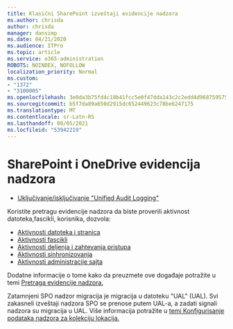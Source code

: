 ```yaml
---
title: Klasični SharePoint izveštaji evidencije nadzora
ms.author: chrisda
author: chrisda
manager: dansimp
ms.date: 04/21/2020
ms.audience: ITPro
ms.topic: article
ms.service: o365-administration
ROBOTS: NOINDEX, NOFOLLOW
localization_priority: Normal
ms.custom:
- "1372"
- "3100005"
ms.openlocfilehash: 3e0da3b75fd4c10b41fcc5e0f47dda143c2c2edd4d9687595759c1fa2b4804eb
ms.sourcegitcommit: b5f7da89a650d2915dc652449623c78be6247175
ms.translationtype: MT
ms.contentlocale: sr-Latn-RS
ms.lasthandoff: 08/05/2021
ms.locfileid: "53942219"
---
```

# <a name="sharepoint-and-onedrive-audit-logs"></a>SharePoint i OneDrive evidencija nadzora

* [Uključivanje/isključivanje "Unified Audit Logging"](https://docs.microsoft.com/microsoft-365/compliance/turn-audit-log-search-on-or-off) 

Koristite pretragu evidencije nadzora da biste proverili aktivnost datoteka,fascikli, korisnika, dozvola:

* [Aktivnosti datoteka i stranica](https://docs.microsoft.com/microsoft-365/compliance/search-the-audit-log-in-security-and-compliance)
* [Aktivnosti fascikli](https://docs.microsoft.com/microsoft-365/compliance/search-the-audit-log-in-security-and-compliance#folder-activities)
* [Aktivnosti deljenja i zahtevanja pristupa](https://docs.microsoft.com/microsoft-365/compliance/search-the-audit-log-in-security-and-compliance#sharing-and-access-request-activities)
* [Aktivnosti sinhronizovanja](https://docs.microsoft.com/microsoft-365/compliance/search-the-audit-log-in-security-and-compliance#synchronization-activities)
* [Aktivnosti administracije sajta](https://docs.microsoft.com/microsoft-365/compliance/search-the-audit-log-in-security-and-compliance#site-administration-activities)

Dodatne informacije o tome kako da preuzmete ove događaje potražite u temi [Pretraga evidencije nadzora.](https://docs.microsoft.com/microsoft-365/compliance/search-the-audit-log-in-security-and-compliance#search-the-audit-log)

Zatamnjeni SPO nadzor migracija je migracija u datoteku "UAL" (UAL). Svi zakasneli izveštaji nadzora SPO se prenose putem UAL-a, a zadati signali nadzora su migracija u UAL. Više informacija potražite u [temi Konfigurisanje podataka nadzora za kolekciju lokacija.](https://support.office.com/article/Configure-audit-settings-for-a-site-collection-A9920C97-38C0-44F2-8BCB-4CF1E2AE22D2)
